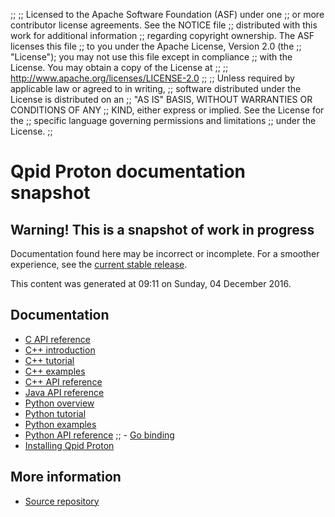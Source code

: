 ;;
;; Licensed to the Apache Software Foundation (ASF) under one
;; or more contributor license agreements.  See the NOTICE file
;; distributed with this work for additional information
;; regarding copyright ownership.  The ASF licenses this file
;; to you under the Apache License, Version 2.0 (the
;; "License"); you may not use this file except in compliance
;; with the License.  You may obtain a copy of the License at
;; 
;;   http://www.apache.org/licenses/LICENSE-2.0
;; 
;; Unless required by applicable law or agreed to in writing,
;; software distributed under the License is distributed on an
;; "AS IS" BASIS, WITHOUT WARRANTIES OR CONDITIONS OF ANY
;; KIND, either express or implied.  See the License for the
;; specific language governing permissions and limitations
;; under the License.
;;

# Qpid Proton documentation snapshot

<div class="feature" markdown="1">

## Warning! This is a snapshot of work in progress

Documentation found here may be incorrect or incomplete.  For a
smoother experience, see the [current stable
release]({{current_proton_release_url}}/index.html).

This content was generated at 09:11  on Sunday, 04 December 2016.

</div>

## Documentation


<div class="two-column" markdown="1">

 - [C API reference](proton/c/api/files.html)
 - [C++ introduction](proton/cpp/api/index.html)
 - [C++ tutorial](proton/cpp/api/tutorial.html)
 - [C++ examples](proton/cpp/examples/index.html)
 - [C++ API reference](proton/cpp/api/annotated.html)
 - [Java API reference](proton/java/api/index.html)
 - [Python overview](proton/python/book/overview.html)
 - [Python tutorial](proton/python/book/tutorial.html)
 - [Python examples](proton/python/examples/index.html)
 - [Python API reference](proton/python/api/index.html)
;; - [Go binding](https://github.com/apache/qpid-proton/tree/master/proton-c/bindings/go/README.md)
 - [Installing Qpid Proton](https://git-wip-us.apache.org/repos/asf?p=qpid-proton.git;a=blob;f=INSTALL.md;hb=master)

</div>


## More information

 - [Source repository](https://git-wip-us.apache.org/repos/asf/qpid-proton.git?a=tree)